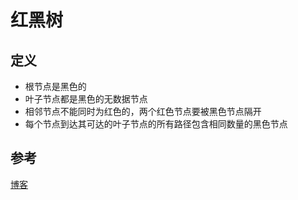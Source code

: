 # 红黑树

## 定义

* 根节点是黑色的
* 叶子节点都是黑色的无数据节点
* 相邻节点不能同时为红色的，两个红色节点要被黑色节点隔开 
* 每个节点到达其可达的叶子节点的所有路径包含相同数量的黑色节点

## 参考

[博客](https://blog.csdn.net/v_july_v/category_774945.html)

